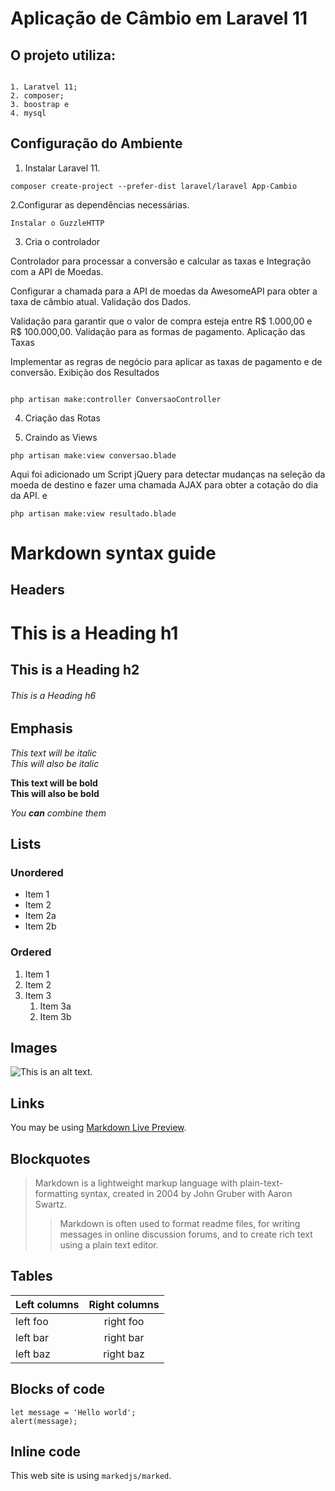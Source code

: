 # Aplicação de Câmbio em Laravel 11

## O projeto utiliza:

```

1. Laratvel 11;
2. composer;
3. boostrap e
4. mysql
```

## Configuração do Ambiente

1. Instalar Laravel 11.

```
composer create-project --prefer-dist laravel/laravel App-Cambio
```
2.Configurar as dependências necessárias.

```
Instalar o GuzzleHTTP
```
3. Cria o controlador

Controlador para processar a conversão e calcular as taxas  e 
Integração com a API de Moedas.

Configurar a chamada para a API de moedas da AwesomeAPI para obter a taxa de câmbio atual.
Validação dos Dados.

Validação para garantir que o valor de compra esteja entre R$ 1.000,00 e R$ 100.000,00.
Validação para as formas de pagamento.
Aplicação das Taxas

Implementar as regras de negócio para aplicar as taxas de pagamento e de conversão.
Exibição dos Resultados


```

php artisan make:controller ConversaoController
```

4. Criação das Rotas



5. Craindo as Views

```
php artisan make:view conversao.blade
```
Aqui foi adicionado um Script jQuery para detectar mudanças na seleção da moeda de destino e fazer uma chamada AJAX para obter a cotação do dia da API.
e
```
php artisan make:view resultado.blade 
```


# Markdown syntax guide

## Headers

# This is a Heading h1
## This is a Heading h2
###### This is a Heading h6

## Emphasis

*This text will be italic*  
_This will also be italic_

**This text will be bold**  
__This will also be bold__

_You **can** combine them_

## Lists

### Unordered

* Item 1
* Item 2
* Item 2a
* Item 2b

### Ordered

1. Item 1
2. Item 2
3. Item 3
    1. Item 3a
    2. Item 3b

## Images

![This is an alt text.](/image/sample.webp "This is a sample image.")

## Links

You may be using [Markdown Live Preview](https://markdownlivepreview.com/).

## Blockquotes

> Markdown is a lightweight markup language with plain-text-formatting syntax, created in 2004 by John Gruber with Aaron Swartz.
>
>> Markdown is often used to format readme files, for writing messages in online discussion forums, and to create rich text using a plain text editor.

## Tables

| Left columns  | Right columns |
| ------------- |:-------------:|
| left foo      | right foo     |
| left bar      | right bar     |
| left baz      | right baz     |

## Blocks of code

```
let message = 'Hello world';
alert(message);
```

## Inline code

This web site is using `markedjs/marked`.
